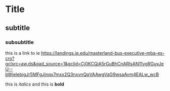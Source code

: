 # Title

## subtitle 

### subsubtitle

this is a link to ie https://landings.ie.edu/masterland-bus-executive-mba-es-cro?gclsrc=aw.ds&gad_source=1&gclid=Cj0KCQiA5rGuBhCnARIsAN11vgRGuyJeU--bWjelebigJr5MFgJjnqx7mxx2Q3nxvnQqVAAwgVaG9wsaAvm4EALw_wcB 

this is *italics* and this is **bold**
